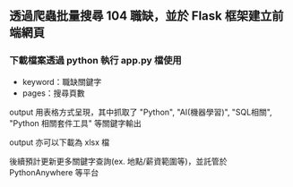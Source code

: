 ## 透過爬蟲批量搜尋 104 職缺，並於 Flask 框架建立前端網頁

### 下載檔案透過 python 執行 app.py 檔使用

* keyword：職缺關鍵字
* pages：搜尋頁數

output 用表格方式呈現，其中抓取了 "Python", "AI(機器學習)", "SQL相關", "Python 相關套件工具" 等關鍵字輸出

output 亦可以下載為 xlsx 檔

後續預計更新更多關鍵字查詢(ex. 地點/薪資範圍等)，並託管於 PythonAnywhere 等平台
